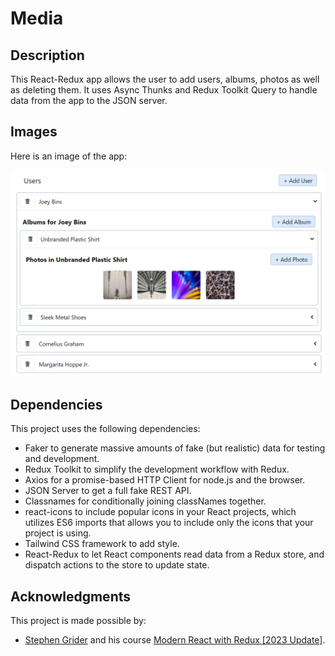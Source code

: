 # Media

## Description

This React-Redux app allows the user to add users, albums, photos as well as deleting them. It uses Async Thunks and Redux Toolkit Query to handle data from the app to the JSON server.

## Images

Here is an image of the app:

![Overview](images/Overview.PNG)

## Dependencies

This project uses the following dependencies:

- Faker to generate massive amounts of fake (but realistic) data for testing and development.
- Redux Toolkit to simplify the development workflow with Redux.
- Axios for a promise-based HTTP Client for node.js and the browser.
- JSON Server to get a full fake REST API.
- Classnames for conditionally joining classNames together.
- react-icons to include popular icons in your React projects, which utilizes ES6 imports that allows you to include only the icons that your project is using.
- Tailwind CSS framework to add style.
- React-Redux to let React components read data from a Redux store, and dispatch actions to the store to update state.

## Acknowledgments

This project is made possible by:

- [Stephen Grider](https://www.udemy.com/user/sgslo/) and his course [Modern React with Redux [2023 Update]](https://www.udemy.com/course/react-redux/).
